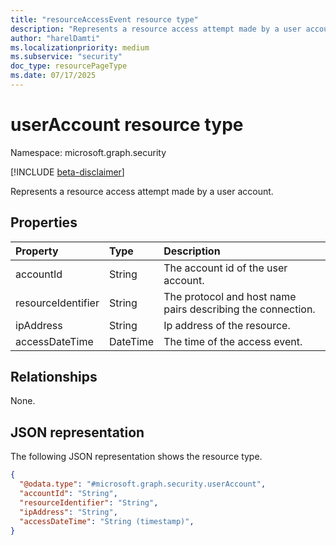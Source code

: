 ```yaml
---
title: "resourceAccessEvent resource type"
description: "Represents a resource access attempt made by a user account."
author: "harelDamti"
ms.localizationpriority: medium
ms.subservice: "security"
doc_type: resourcePageType
ms.date: 07/17/2025
---
```


# userAccount resource type

Namespace: microsoft.graph.security

[!INCLUDE [beta-disclaimer](../../includes/beta-disclaimer.md)]

Represents a resource access attempt made by a user account.

## Properties

| Property          | Type   | Description                                                            |
|:------------------|:-------|:-----------------------------------------------------------------------|
| accountId      | String | The account id of the user account.                                |
| resourceIdentifier     | String | The protocol and host name pairs describing the connection.    |
| ipAddress       | String | Ip address of the resource.   |
| accessDateTime        | DateTime | The time of the access event. |

## Relationships

None.

## JSON representation

The following JSON representation shows the resource type.
<!-- {
  "blockType": "resource",
  "@odata.type": "microsoft.graph.security.userAccount"
}
-->
``` json
{
  "@odata.type": "#microsoft.graph.security.userAccount",
  "accountId": "String",
  "resourceIdentifier": "String",
  "ipAddress": "String",
  "accessDateTime": "String (timestamp)",
}
```
